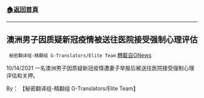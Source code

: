 ###  [:house:返回首頁](https://github.com/ourhimalayas/txt)
---


## 澳洲男子因质疑新冠疫情被送往医院接受强制心理评估
` 秘密翻译组-精翻组 G-Translators/Elite Team` [轉載自GNews](https://gnews.org/zh-hans/1601549/)

10/14/2021 一名澳洲男子因质疑新冠疫情遭妻子举报后被送往医院接受强制心理评估和关押。

By： 【秘密翻译组-精翻组 G-Translators/Elite Team】
